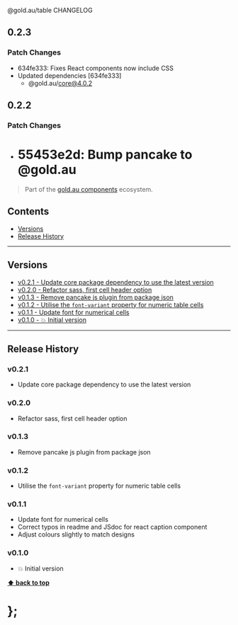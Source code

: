 @gold.au/table CHANGELOG

## 0.2.3

### Patch Changes

- 634fe333: Fixes React components now include CSS
- Updated dependencies [634fe333]
  - @gold.au/core@4.0.2

## 0.2.2

### Patch Changes

- # 55453e2d: Bump pancake to @gold.au

> Part of the [gold.au components](https://github.com/designsystemau/gold-design-system/) ecosystem.

## Contents

- [Versions](#install)
- [Release History](#release-history)

---

## Versions

- [v0.2.1 - Update core package dependency to use the latest version](#v021)
- [v0.2.0 - Refactor sass, first cell header option](#v020)
- [v0.1.3 - Remove pancake js plugin from package json](#v013)
- [v0.1.2 - Utilise the `font-variant` property for numeric table cells](#v012)
- [v0.1.1 - Update font for numerical cells](#v011)
- [v0.1.0 - 💥 Initial version](#v010)

---

## Release History

### v0.2.1

- Update core package dependency to use the latest version

### v0.2.0

- Refactor sass, first cell header option

### v0.1.3

- Remove pancake js plugin from package json

### v0.1.2

- Utilise the `font-variant` property for numeric table cells

### v0.1.1

- Update font for numerical cells
- Correct typos in readme and JSdoc for react caption component
- Adjust colours slightly to match designs

### v0.1.0

- 💥 Initial version

**[⬆ back to top](#contents)**

# };
